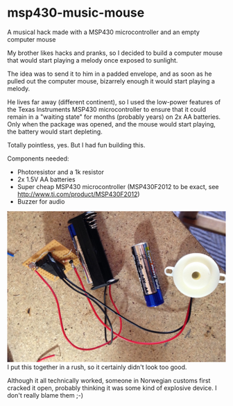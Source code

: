# msp430-music-mouse
A musical hack made with a MSP430 microcontroller and an empty computer mouse

My brother likes hacks and pranks, so I decided to build a computer mouse that would start playing a melody once exposed to sunlight.

The idea was to send it to him in a padded envelope, and as soon as he pulled out the computer mouse, bizarrely enough it would start playing a melody.

He lives far away (different continent), so I used the low-power features of the Texas Instruments MSP430 microcontroller to ensure that it could remain in a "waiting state" for months (probably years) on 2x AA batteries. Only when the package was opened, and the mouse would start playing, the battery would start depleting.

Totally pointless, yes. But I had fun building this.

Components needed:
* Photoresistor and a 1k resistor
* 2x 1.5V AA batteries
* Super cheap MSP430 microcontroller (MSP430F2012 to be exact, see http://www.ti.com/product/MSP430F2012)
* Buzzer for audio

<img src="https://github.com/tk512/msp430-music-mouse/blob/master/components.jpg?raw=true">
I put this together in a rush, so it certainly didn't look too good.

Although it all technically worked, someone in Norwegian customs first cracked it open, probably thinking it was some kind of explosive device. I don't really blame them ;-)
